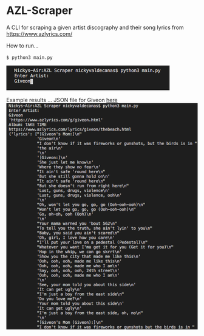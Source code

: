 # AZL-Scraper 
A CLI for scraping a given artist discography and their song lyrics from https://www.azlyrics.com/

How to run...
```
$ python3 main.py
```
![Example 1](/images/ex1.png)

Example results ...
JSON file for Giveon <a href="https://github.com/fvaldecan/AZL-Scraper/blob/master/examples/Giveon.json"> here </a>
![Example 1](/images/ex2.png)
